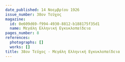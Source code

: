 ```yaml
---
date_published: 14 Νοεμβρίου 1926
issue_number: 38ον Τεύχος
magazine:
  id: 0e609d69-f994-4930-8812-b188175f35d1
  name: Μεγάλη Ελληνική Εγκυκλοπαίδεια
pages_number: 8
references:
  photographs: []
  works: []
title: 38ον Τεύχος - Μεγάλη Ελληνική Εγκυκλοπαίδεια
---
```


